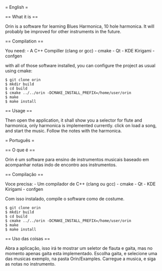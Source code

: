 = English =

== What it is ==

Orin is a software for learning Blues Harmonica, 10 hole harmonica.
It will probably be improved for other instruments in the future.

== Compilation ==

You need:
    - A C++ Compiller (clang or gcc)
    - cmake
    - Qt
    - KDE Kirigami
    - confgen

with all of those software installed, you can configure the project as usual using cmake:

```
$ git clone orin
$ mkdir build
$ cd build
$ cmake ../../orin -DCMAKE_INSTALL_PREFIX=/home/user/orin
$ make
$ make install
```

== Usage ==

Then open the application, it shall show you a selector for flute and harmonica, only harmonica is implemented
currently.
click on load a song, and start the music.
Follow the notes with the harmonica.

= Português =

== O que é ==

Orin é um software para ensino de instrumentos musicais baseado em acompanhar notas indo de encontro aos instrumentos.

== Compilação ==

Voce precisa:
    - Um compilador de C++ (clang ou gcc)
    - cmake
    - Qt
    - KDE Kirigami
    - confgen

Com isso instalado, compile o software como de costume.

```
$ git clone orin
$ mkdir build
$ cd build
$ cmake ../../orin -DCMAKE_INSTALL_PREFIX=/home/user/orin
$ make
$ make install
```

== Uso das coisas ==

Abra a aplicação, isso irá te mostrar um seletor de flauta e gaita, mas no momento apenas gaita esta implementado.
Escolha gaita, e selecione uma das musicas exemplo, na pasta Orin/Examples. Carregue a musica, e siga as notas no instrumento.

